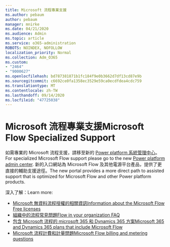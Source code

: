 ```yaml
---
title: Microsoft 流程專業支援
ms.author: pebaum
author: pebaum
manager: mnirke
ms.date: 04/21/2020
ms.audience: Admin
ms.topic: article
ms.service: o365-administration
ROBOTS: NOINDEX, NOFOLLOW
localization_priority: Normal
ms.collection: Adm_O365
ms.custom:
- "2464"
- "9000627"
ms.openlocfilehash: bd787381871b1fc184f9e0b3662d7df13cd87e9b
ms.sourcegitcommit: c6692ce0fa1358ec3529e59ca0ecdfdea4cdc759
ms.translationtype: MT
ms.contentlocale: zh-TW
ms.lasthandoff: 09/14/2020
ms.locfileid: "47725038"
---
```

# <a name="microsoft-flow-specialized-support"></a><span data-ttu-id="a0317-102">Microsoft 流程專業支援</span><span class="sxs-lookup"><span data-stu-id="a0317-102">Microsoft Flow Specialized Support</span></span>

<span data-ttu-id="a0317-103">如需專業的 Microsoft 流程支援，請移至新的 [Power platform 系統管理中心](https://aka.ms/flowadminsupport)。</span><span class="sxs-lookup"><span data-stu-id="a0317-103">For specialized Microsoft Flow support please go to the new [Power platform admin center](https://aka.ms/flowadminsupport).</span></span> <span data-ttu-id="a0317-104">新的入口網站為 Microsoft Flow 及其他電源平台產品，提供了更直接的輔助支援途徑。</span><span class="sxs-lookup"><span data-stu-id="a0317-104">The new portal provides a more direct path to assisted support that is optimized for Microsoft Flow and other Power platform products.</span></span>

<span data-ttu-id="a0317-105">深入了解：</span><span class="sxs-lookup"><span data-stu-id="a0317-105">Learn more:</span></span>
- [<span data-ttu-id="a0317-106">Microsoft 無資料流程授權的相關資訊</span><span class="sxs-lookup"><span data-stu-id="a0317-106">Information about the Microsoft Flow Free licenses</span></span>](https://go.microsoft.com/fwlink/?linkid=2095610)
- [<span data-ttu-id="a0317-107">組織中的流程常見問題</span><span class="sxs-lookup"><span data-stu-id="a0317-107">Flow in your organization FAQ</span></span>](https://go.microsoft.com/fwlink/?linkid=2072608)
- [<span data-ttu-id="a0317-108">包含 Microsoft 流程的 microsoft 365 和 Dynamics 365 方案</span><span class="sxs-lookup"><span data-stu-id="a0317-108">Microsoft 365 and Dynamics 365 plans that include Microsoft Flow</span></span>](https://go.microsoft.com/fwlink/?linkid=2072406)
- [<span data-ttu-id="a0317-109">Microsoft 流程計費和計量問題</span><span class="sxs-lookup"><span data-stu-id="a0317-109">Microsoft Flow billing and metering questions</span></span>](https://go.microsoft.com/fwlink/?linkid=2072612)